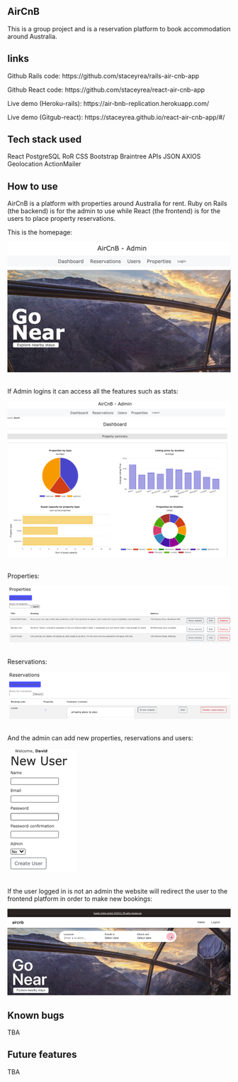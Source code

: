 AirCnB
-----------------------------------------------------

This is a group project and is a reservation platform to book accommodation around Australia.

links
------------------------------------------------------
<p>Github Rails code: https://github.com/staceyrea/rails-air-cnb-app </p>
<p>Github React code: https://github.com/staceyrea/react-air-cnb-app </p>
<p>Live demo (Heroku-rails): https://air-bnb-replication.herokuapp.com/ </p>
<p>Live demo (Gitgub-react): https://staceyrea.github.io/react-air-cnb-app/#/ </p>

Tech stack used
------------------------------------------------------

React
PostgreSQL
RoR
CSS
Bootstrap
Braintree
APIs
JSON
AXIOS
Geolocation
ActionMailer



How to use
------------------------------------------------------

AirCnB is a platform with properties around Australia for rent. Ruby on Rails (the backend) is for the admin to use while React (the frontend) is for the users to place property reservations.


This is the homepage:

![](app/assets/images/home.png)

<br>
If Admin logins it can access all the features such as stats:

![](app/assets/images/dashboard.png)

<br>
Properties:

![](app/assets/images/properties.png)

<br>
Reservations:

![](app/assets/images/reservation.png)

<br>
And the admin can add new properties, reservations and users:

![](app/assets/images/newuser.png)

<br>
If the user logged in is not an admin the website will redirect the user to the frontend platform in order to make new bookings:

![](app/assets/images/notUserLogin.png)


Known bugs
------------------------------------------------------
TBA

Future features
------------------------------------------------------
TBA
